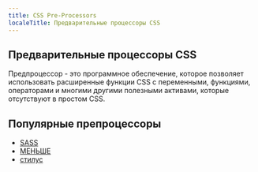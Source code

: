 ```yaml
---
title: CSS Pre-Processors
localeTitle: Предварительные процессоры CSS
---
```

## Предварительные процессоры CSS

Предпроцессор - это программное обеспечение, которое позволяет использовать расширенные функции CSS с переменными, функциями, операторами и многими другими полезными активами, которые отсутствуют в простом CSS.

## Популярные препроцессоры

*   [SASS](http://sass-lang.com)
*   [МЕНЬШЕ](http://lesscss.org)
*   [стилус](http://stylus-lang.com)